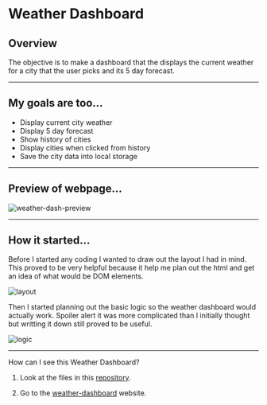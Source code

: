 # Weather Dashboard

## Overview
The objective is to make a dashboard that the displays the current weather for a city that the user picks and its 5 day forecast.

---

## My goals are too...

* Display current city weather
* Display 5 day forecast
* Show history of cities
* Display cities when clicked from history
* Save the city data into local storage

---

## Preview of webpage...

![weather-dash-preview](https://user-images.githubusercontent.com/105886307/191885614-eaf2e676-cd83-4754-b649-c33b9ab5c152.png)

---

## How it started...

Before I started any coding I wanted to draw out the layout I had in mind. This proved to be very helpful because it help me plan out the html and get an idea of what would be DOM elements.

![layout](https://user-images.githubusercontent.com/105886307/191885877-7c7855df-7e64-4dd9-9451-88e320b51610.jpg)

Then I started planning out the basic logic so the weather dashboard would actually work. Spoiler alert it was more complicated than I initially thought but writting it down still proved to be useful.

![logic](https://user-images.githubusercontent.com/105886307/191886163-287a120c-7352-4aea-b28c-e4dee619eeca.jpg)

---

How can I see this Weather Dashboard?

1. Look at the files in this [repository](https://github.com/Steezy1416/weather-dashboard).

1. Go to the [weather-dashboard](https://steezy1416.github.io/weather-dashboard/) website.
